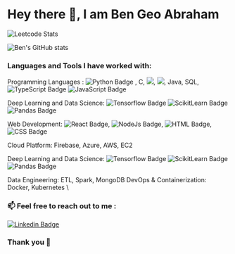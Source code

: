 # Hey there 👋,  I am Ben Geo Abraham

![Leetcode Stats](https://leetcard.jacoblin.cool/benana)


![Ben's GitHub stats](https://github-readme-stats.vercel.app/api?username=Ben-geo&show_icons=true&theme=radical)


### Languages and Tools I have worked with:  

Programming Languages : 
![Python Badge](https://img.shields.io/badge/Python-FFD43B?style=for-the-badge&logo=python&logoColor=blue)
, C, ![](https://img.shields.io/badge/C%2B%2B-00599C?style=for-the-badge&logo=c%2B%2B&logoColor=white), ![](https://img.shields.io/badge/C%23-239120?style=for-the-badge&logo=csharp&logoColor=white), Java, SQL,
![TypeScript Badge](https://img.shields.io/badge/TypeScript-007ACC?style=for-the-badge&logo=typescript&logoColor=white)
![JavaScript Badge](https://img.shields.io/badge/JavaScript-323330?style=for-the-badge&logo=javascript&logoColor=F7DF1E)

Deep Learning and Data Science: 
![Tensorflow Badge](https://img.shields.io/badge/TensorFlow-FF6F00?style=for-the-badge&logo=TensorFlow&logoColor=white)
![ScikitLearn  Badge](https://img.shields.io/badge/scikit_learn-F7931E?style=for-the-badge&logo=scikit-learn&logoColor=white)
![Pandas  Badge](https://img.shields.io/badge/Pandas-2C2D72?style=for-the-badge&logo=pandas&logoColor=white)

Web Development: ![React  Badge](https://img.shields.io/badge/React_Native-20232A?style=for-the-badge&logo=react&logoColor=61DAFB), ![NodeJs  Badge](https://img.shields.io/badge/Node%20js-339933?style=for-the-badge&logo=nodedotjs&logoColor=white), ![HTML  Badge](https://img.shields.io/badge/HTML5-E34F26?style=for-the-badge&logo=html5&logoColor=white), ![CSS  Badge](https://img.shields.io/badge/CSS3-1572B6?style=for-the-badge&logo=css3&logoColor=white)

Cloud Platform: Firebase, Azure, AWS, EC2

Deep Learning and Data Science: 
![Tensorflow Badge](https://img.shields.io/badge/TensorFlow-FF6F00?style=for-the-badge&logo=TensorFlow&logoColor=white)
![ScikitLearn  Badge](https://img.shields.io/badge/scikit_learn-F7931E?style=for-the-badge&logo=scikit-learn&logoColor=white)
![Pandas  Badge](https://img.shields.io/badge/Pandas-2C2D72?style=for-the-badge&logo=pandas&logoColor=white)

Data Engineering: ETL, Spark, MongoDB
DevOps & Containerization: Docker, Kubernetes
\
### 📫 Feel free to reach out to me :

 [![Linkedin Badge](https://img.shields.io/badge/-@bengeoabraham-blue?style=flat-square&logo=Linkedin&logoColor=white&link=https://www.linkedin.com/in/bengeoabraham/)](https://www.linkedin.com/in/bengeoabraham/)

### Thank you 🙂
